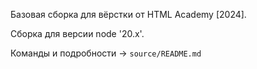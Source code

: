 Базовая сборка для вёрстки от HTML Academy [2024].

Сборка для версии node '20.x'.

Команды и подробности -> `source/README.md`
